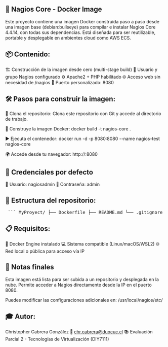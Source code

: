 ## 🚀 Nagios Core - Docker Image

Este proyecto contiene una imagen Docker construida paso a paso desde una imagen base (debian:bullseye) para compilar e instalar Nagios Core 4.4.14, con todas sus dependencias. Está diseñada para ser reutilizable, portable y desplegable en ambientes cloud como AWS ECS.

## 📦 Contenido:

🏗️ Construcción de la imagen desde cero (multi-stage build)
👤 Usuario y grupo Nagios configurado
⚙️ Apache2 + PHP habilitado
🌐 Acceso web sin necesidad de /nagios
🔧 Puerto personalizado: 8080

## 🛠️ Pasos para construir la imagen:

🔁 Clona el repositorio:
Clona este repositorio con Git y accede al directorio de trabajo.

🧱 Construye la imagen Docker:
docker build -t nagios-core .

▶️ Ejecuta el contenedor:
docker run -d -p 8080:8080 --name nagios-test nagios-core

🌍 Accede desde tu navegador:
http://<IP-del-host>:8080

## 🔐 Credenciales por defecto

👤 Usuario: nagiosadmin
🔑 Contraseña: admin

## 📁 Estructura del repositorio:

<pre> ``` MyProyect/ ├── Dockerfile ├── README.md └── .gitignore ``` </pre>

## 📋 Requisitos:

🐳 Docker Engine instalado
💻 Sistema compatible (Linux/macOS/WSL2)
🌐 Red local o pública para acceso vía IP

## 🧠 Notas finales
Esta imagen está lista para ser subida a un repositorio y desplegada en la nube. Permite acceder a Nagios directamente desde la IP en el puerto 8080.

Puedes modificar las configuraciones adicionales en:
/usr/local/nagios/etc/

## 🎓 Autor:
Christopher Cabrera González
📧 chr.cabrera@duocuc.cl
📚 Evaluación Parcial 2 - Tecnologías de Virtualización (DIY7111)

